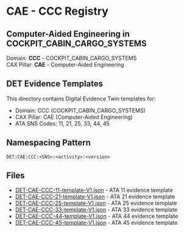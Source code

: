 # CAE - CCC Registry

## Computer-Aided Engineering in COCKPIT_CABIN_CARGO_SYSTEMS

Domain: **CCC** - COCKPIT_CABIN_CARGO_SYSTEMS  
CAX Pillar: **CAE** - Computer-Aided Engineering

## DET Evidence Templates

This directory contains Digital Evidence Twin templates for:
- Domain: CCC (COCKPIT_CABIN_CARGO_SYSTEMS)
- CAX Pillar: CAE (Computer-Aided Engineering)
- ATA SNS Codes: 11, 21, 25, 33, 44, 45

## Namespacing Pattern
```
DET:CAE:CCC:<SNS>:<activity>:<version>
```

## Files
- [DET-CAE-CCC-11-template-V1.json](DET-CAE-CCC-11-template-V1.json) - ATA 11 evidence template
- [DET-CAE-CCC-21-template-V1.json](DET-CAE-CCC-21-template-V1.json) - ATA 21 evidence template
- [DET-CAE-CCC-25-template-V1.json](DET-CAE-CCC-25-template-V1.json) - ATA 25 evidence template
- [DET-CAE-CCC-33-template-V1.json](DET-CAE-CCC-33-template-V1.json) - ATA 33 evidence template
- [DET-CAE-CCC-44-template-V1.json](DET-CAE-CCC-44-template-V1.json) - ATA 44 evidence template
- [DET-CAE-CCC-45-template-V1.json](DET-CAE-CCC-45-template-V1.json) - ATA 45 evidence template
